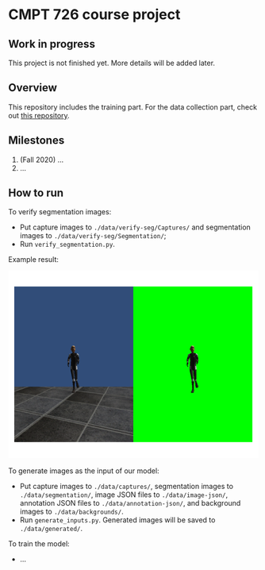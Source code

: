 # CMPT 726 course project
## Work in progress
This project is not finished yet. More details will be added later.

## Overview
This repository includes the training part. For the data collection part, check out [this repository](https://github.com/chenjshihchieh/Unity-data-collection).

## Milestones
1. (Fall 2020) ...
2. ...

## How to run
To verify segmentation images:
- Put capture images to `./data/verify-seg/Captures/` and segmentation images to `./data/verify-seg/Segmentation/`;
- Run `verify_segmentation.py`.

Example result:

![](./doc/images/seg_verification.png)

To generate images as the input of our model:
- Put capture images to `./data/captures/`, segmentation images to `./data/segmentation/`,
  image JSON files to `./data/image-json/`, annotation JSON files to `./data/annotation-json/`,
  and background images to `./data/backgrounds/`.
- Run `generate_inputs.py`. Generated images will be saved to `./data/generated/`.

To train the model:
- ...
